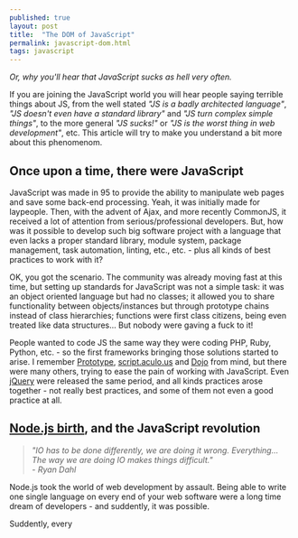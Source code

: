 ```yaml
---
published: true
layout: post
title:  "The DOM of JavaScript"
permalink: javascript-dom.html
tags: javascript
---
```


_Or, why you'll hear that JavaScript sucks as hell very often._

If you are joining the JavaScript world you will hear people saying terrible
things about JS, from the well stated _"JS is a badly architected language"_,
_"JS doesn't even have a standard library"_ and _"JS turn complex simple
things"_, to the more general _"JS sucks!"_ or _"JS is the worst thing in web
development"_, etc.
This article will try to make you understand a bit more about this phenomenom.

## Once upon a time, there were JavaScript

JavaScript was made in 95 to provide the ability to manipulate web pages and
save some back-end processing.
Yeah, it was initially made for laypeople.
Then, with the advent of Ajax, and more recently CommonJS, it received a lot of
attention from serious/professional developers.
But, how was it possible to develop such big software project with a language
that even lacks a proper standard library, module system, package management,
task automation, linting, etc., etc. - plus all kinds of best practices to work
with it?

OK, you got the scenario.
The community was already moving fast at this time, but setting up standards for
JavaScript was not a simple task: it was an object oriented language but had no
classes; it allowed you to share functionality between objects/instances but
through prototype chains instead of class hierarchies; functions were first
class citizens, being even treated like data structures... But nobody were
gaving a fuck to it!

People wanted to code JS the same way they were coding PHP, Ruby, Python, etc. -
so the first frameworks bringing those solutions started to arise.
I remember [Prototype][prototype-www], [script.aculo.us][scriptaculous-www] and
[Dojo][dojo-www] from mind, but there were many others, trying to ease the pain
of working with JavaScript.
Even [jQuery][jquery-www] were released the same period, and  all kinds 
practices arose together - not really best practices, and some of them not even
a good practice at all.

## [Node.js birth][node-1st-presentation], and the JavaScript revolution

> _"IO has to be done differently, we are doing it wrong. Everything...
  The way we are doing IO makes things difficult."_  
  _- Ryan Dahl_

Node.js took the world of web development by assault.
Being able to write one single language on every end of your web software were a
long time dream of developers - and suddently, it was possible.

Suddently, every

[prototype-www]: http://prototypejs.org/
[scriptaculous-www]: http://script.aculo.us/
[dojo-www]: https://dojotoolkit.org/
[jquery-www]: https://jquery.com/
[node-1st-presentation]: https://www.youtube.com/watch?v=ztspvPYybIY